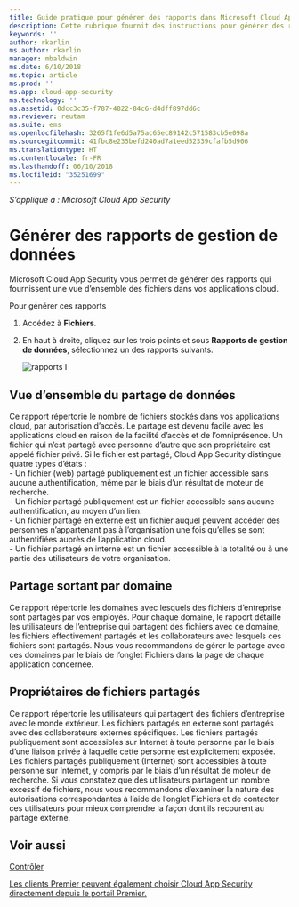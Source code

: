 ```yaml
---
title: Guide pratique pour générer des rapports dans Microsoft Cloud App Security | Microsoft Docs
description: Cette rubrique fournit des instructions pour générer des rapports de gestion de données dans Microsoft Cloud App Security.
keywords: ''
author: rkarlin
ms.author: rkarlin
manager: mbaldwin
ms.date: 6/10/2018
ms.topic: article
ms.prod: ''
ms.app: cloud-app-security
ms.technology: ''
ms.assetid: 0dcc3c35-f787-4822-84c6-d4dff897dd6c
ms.reviewer: reutam
ms.suite: ems
ms.openlocfilehash: 3265f1fe6d5a75ac65ec89142c571583cb5e098a
ms.sourcegitcommit: 41fbc8e235befd240ad7a1eed52339cfafb5d906
ms.translationtype: HT
ms.contentlocale: fr-FR
ms.lasthandoff: 06/10/2018
ms.locfileid: "35251699"
---
```

*S’applique à : Microsoft Cloud App Security*



# <a name="generate-data-management-reports"></a>Générer des rapports de gestion de données

Microsoft Cloud App Security vous permet de générer des rapports qui fournissent une vue d’ensemble des fichiers dans vos applications cloud.

Pour générer ces rapports

1. Accédez à **Fichiers**. 
2. En haut à droite, cliquez sur les trois points et sous **Rapports de gestion de données**, sélectionnez un des rapports suivants.

   ![rapports](./media/reports.png) I
## <a name="data-sharing-overview"></a>Vue d’ensemble du partage de données 

Ce rapport répertorie le nombre de fichiers stockés dans vos applications cloud, par autorisation d’accès. Le partage est devenu facile avec les applications cloud en raison de la facilité d’accès et de l’omniprésence. Un fichier qui n’est partagé avec personne d’autre que son propriétaire est appelé fichier privé. Si le fichier est partagé, Cloud App Security distingue quatre types d’états : <br> - Un fichier (web) partagé publiquement est un fichier accessible sans aucune authentification, même par le biais d’un résultat de moteur de recherche.<br> - Un fichier partagé publiquement est un fichier accessible sans aucune authentification, au moyen d’un lien.<br> - Un fichier partagé en externe est un fichier auquel peuvent accéder des personnes n’appartenant pas à l’organisation une fois qu’elles se sont authentifiées auprès de l’application cloud.<br> - Un fichier partagé en interne est un fichier accessible à la totalité ou à une partie des utilisateurs de votre organisation.

## <a name="outbound-sharing-by-domain"></a>Partage sortant par domaine

Ce rapport répertorie les domaines avec lesquels des fichiers d’entreprise sont partagés par vos employés. Pour chaque domaine, le rapport détaille les utilisateurs de l’entreprise qui partagent des fichiers avec ce domaine, les fichiers effectivement partagés et les collaborateurs avec lesquels ces fichiers sont partagés. Nous vous recommandons de gérer le partage avec ces domaines par le biais de l’onglet Fichiers dans la page de chaque application concernée.

## <a name="owners-of-shared-files"></a>Propriétaires de fichiers partagés

Ce rapport répertorie les utilisateurs qui partagent des fichiers d’entreprise avec le monde extérieur. Les fichiers partagés en externe sont partagés avec des collaborateurs externes spécifiques. Les fichiers partagés publiquement sont accessibles sur Internet à toute personne par le biais d’une liaison privée à laquelle cette personne est explicitement exposée. Les fichiers partagés publiquement (Internet) sont accessibles à toute personne sur Internet, y compris par le biais d’un résultat de moteur de recherche. Si vous constatez que des utilisateurs partagent un nombre excessif de fichiers, nous vous recommandons d’examiner la nature des autorisations correspondantes à l’aide de l’onglet Fichiers et de contacter ces utilisateurs pour mieux comprendre la façon dont ils recourent au partage externe.


  
## <a name="see-also"></a>Voir aussi 
[Contrôler](control.md)   

[Les clients Premier peuvent également choisir Cloud App Security directement depuis le portail Premier.](https://premier.microsoft.com/)  
  
  